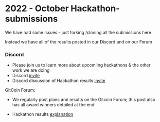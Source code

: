 # 2022 - October Hackathon-submissions

We have had some issues - just forking /cloning all the submissions here

Instead we have all of the results posted in our Discord and on our Forum

### Discord

- Please join us to learn more about upcomiing hackathons & the other work we are doing
- Discord [invite](https://discord.gg/KJ6PGH4cnK)
- Discord discussion of Hackathon results  [invite](https://discord.com/channels/1037443230993743902/1042451448253915176/1042452181179170847)

GitCoin Forum:

- We regularly post plans and results on the Gitcoin Forum; this post also has all award winners detailed at the end

- Hackathon results [explanation](https://gov.gitcoin.co/t/opendata-community-hackathon-results/11943)